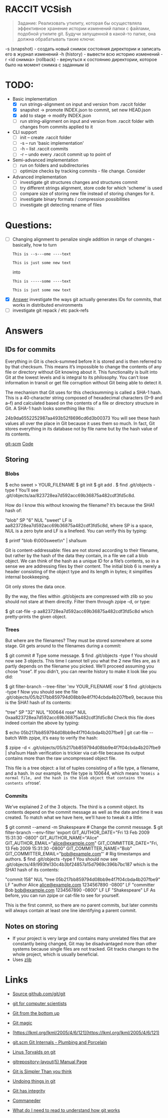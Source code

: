 RACCIT VCSish
==========

>Задание: Реализовать утилиту, которая бы осуществляла эффективное хранение истории изменений папки с файлами, подобной утилите git. Будучи запущенной в какой-то папке, она должна обрабатывать такие ключи:
>
-s (snapshot) - создать новый снимок состояния директории и записать его в журнал изменений
-h (history) - вывести всю историю изменений
-r <id снимка> (rollback) - вернуться к состоянию директории, которое было на момент снимка с заданным id

# TODO:
+ Basic implementation
  + [X] run strings-alignment on input and version from .raccit folder
  + [X] snapshot -> promote INDEX.json to commit, set new HEAD.json
  + [X] add to stage -> modify INDEX.json
  + [ ] run string-alignment on input and version from .raccit folder with changes from commits applied to it
+ CLI support
  + [ ] init    – create .raccit folder
  + [ ] -s      – run 'basic implementation'
  + [ ] -h      – list .raccit commits
  + [ ] -r <id> – undo every .raccit commit up to point of <id>
+ Semi-advanced implementation
  + [ ] run on folders and subdirectories
  + [ ] optimize checks by tracking commits - file change. Consider
+ Advanced implementation
  + [ ] investigate git structures changes and structures commit
  + [ ] try different strings alignment, store code for which 'scheme' is used  
  + [ ] compare size of storing new file instead of storing changes for it.
  + [ ] investigate binary formats / compression possibilities
  + [ ] investigate git detecting rename of files

# Questions:
+ [ ] Changing alignment to penalize single addition in range of changes - basically, how to turn
  ```
  This is --s---ome ----text

  This is just some new text
  ```
  into
  ```
  This is -----some ----text

  This is just some new text
  ```
+ [X] [Answer](#IDs-for-commits) investigate the ways git actually generates IDs for commits, that works in distributed environments
+ [ ] investigate git repack / etc pack-refs

# Answers

## IDs for commits
Everything in Git is check-summed before it is stored and is then referred to by that checksum. This means it’s impossible to change the contents of any file or directory without Git knowing about it. This functionality is built into Git at the lowest levels and is integral to its philosophy. You can’t lose information in transit or get file corruption without Git being able to detect it.

The mechanism that Git uses for this checksumming is called a SHA-1 hash. This is a 40-character string composed of hexadecimal characters (0–9 and a–f) and calculated based on the contents of a file or directory structure in Git. A SHA-1 hash looks something like this:

24b9da6552252987aa493b52f8696cd6d3b00373
You will see these hash values all over the place in Git because it uses them so much. In fact, Git stores everything in its database not by file name but by the hash value of its contents.

[git-scm](https://git-scm.com/book/en/v2/Getting-Started-Git-Basics#Git-Has-Integrity)
[Code](https://github.com/git/git/blob/3a0f269e7c82aa3a87323cb7ae04ac5f129f036b/sha1_file.c#L186)

## Storing

### Blobs

$ echo sweet > YOUR_FILENAME
$ git init
$ git add .
$ find .git/objects -type f
You’ll see .git/objects/aa/823728ea7d592acc69b36875a482cdf3fd5c8d.

How do I know this without knowing the filename? It’s because the SHA1 hash of:

"blob" SP "6" NUL "sweet" LF
is aa823728ea7d592acc69b36875a482cdf3fd5c8d, where SP is a space, NUL is a zero byte and LF is a linefeed.
You can verify this by typing:

$ printf "blob 6\000sweet\n" | sha1sum

Git is content-addressable: files are not stored according to their filename, but rather by the hash of the data they contain, in a file we call a blob object. We can think of the hash as a unique ID for a file’s contents, so in a sense we are addressing files by their content. The initial blob 6 is merely a header consisting of the object type and its length in bytes; it simplifies internal bookkeeping.

Git only stores the data once.

By the way, the files within .git/objects are compressed with zlib so you should not stare at them directly. Filter them through zpipe -d, or type:

$ git cat-file -p aa823728ea7d592acc69b36875a482cdf3fd5c8d
which pretty-prints the given object.

### Trees

But where are the filenames? They must be stored somewhere at some stage. Git gets around to the filenames during a commit:

$ git commit  # Type some message.
$ find .git/objects -type f
You should now see 3 objects. This time I cannot tell you what the 2 new files are, as it partly depends on the filename you picked. We’ll proceed assuming you chose “rose”. If you didn’t, you can rewrite history to make it look like you did:

$ git filter-branch --tree-filter 'mv YOUR_FILENAME rose'
$ find .git/objects -type f
Now you should see the file .git/objects/05/b217bb859794d08bb9e4f7f04cbda4b207fbe9, because this is the SHA1 hash of its contents:

"tree" SP "32" NUL "100644 rose" NUL 0xaa823728ea7d592acc69b36875a482cdf3fd5c8d
Check this file does indeed contain the above by typing:

$ echo 05b217bb859794d08bb9e4f7f04cbda4b207fbe9 | git cat-file --batch
With zpipe, it’s easy to verify the hash:

$ zpipe -d < .git/objects/05/b217bb859794d08bb9e4f7f04cbda4b207fbe9 | sha1sum
Hash verification is trickier via cat-file because its output contains more than the raw uncompressed object file.

This file is a tree object: a list of tuples consisting of a file type, a filename, and a hash. In our example, the file type is 100644, which means ‘rose` is a normal file, and the hash is the blob object that contains the contents of `rose’.

### Commits

We’ve explained 2 of the 3 objects. The third is a commit object. Its contents depend on the commit message as well as the date and time it was created. To match what we have here, we’ll have to tweak it a little:

$ git commit --amend -m Shakespeare  # Change the commit message.
$ git filter-branch --env-filter 'export
    GIT_AUTHOR_DATE="Fri 13 Feb 2009 15:31:30 -0800"
    GIT_AUTHOR_NAME="Alice"
    GIT_AUTHOR_EMAIL="alice@example.com"
    GIT_COMMITTER_DATE="Fri, 13 Feb 2009 15:31:30 -0800"
    GIT_COMMITTER_NAME="Bob"
    GIT_COMMITTER_EMAIL="bob@example.com"'  # Rig timestamps and authors.
$ find .git/objects -type f
You should now see .git/objects/49/993fe130c4b3bf24857a15d7969c396b7bc187 which is the SHA1 hash of its contents:

"commit 158" NUL
"tree 05b217bb859794d08bb9e4f7f04cbda4b207fbe9" LF
"author Alice <alice@example.com> 1234567890 -0800" LF
"committer Bob <bob@example.com> 1234567890 -0800" LF
LF
"Shakespeare" LF
As before, you can run zpipe or cat-file to see for yourself.

This is the first commit, so there are no parent commits, but later commits will always contain at least one line identifying a parent commit.

## Notes on storing

+ If your project is very large and contains many unrelated files that are constantly being changed, Git may be disadvantaged more than other systems because single files are not tracked. Git tracks changes to the whole project, which is usually beneficial.
+ Uses [zlib](http://www.zlib.net/)

# Links

+ [Source github.com/git/git](https://github.com/git/git)
+ [git for computer scientists](http://eagain.net/articles/git-for-computer-scientists/)
+ [Git from the bottom up](https://jwiegley.github.io/git-from-the-bottom-up/)
+ [Git magic](http://www-cs-students.stanford.edu/~blynn/gitmagic/ch08.html)
+ [https://lkml.org/lkml/2005/4/6/121](https://lkml.org/lkml/2005/4/6/121)
+ [git.scm Git Internals - Plumbing and Porcelain](https://git-scm.com/book/en/v2/Git-Internals-Plumbing-and-Porcelain)
+ [Linus Torvalds on git](https://www.youtube.com/watch?v=4XpnKHJAok8)
+ [gitrepository-layout(5) Manual Page](https://www.kernel.org/pub/software/scm/git/docs/gitrepository-layout.html)

+ [Git is Simpler Than you think](http://nfarina.com/post/9868516270/git-is-simpler)
+ [Undoing things in git](https://git-scm.com/book/en/v2/Git-Basics-Undoing-Things#_undoing)
+ [Git has integrity](https://git-scm.com/book/en/v2/Getting-Started-Git-Basics#Git-Has-Integrity)
+ [Commaneder](https://www.npmjs.com/package/commander)
+ [What do I need to read to understand how git works](http://stackoverflow.com/questions/261557/what-do-i-need-to-read-to-understand-how-git-works)
